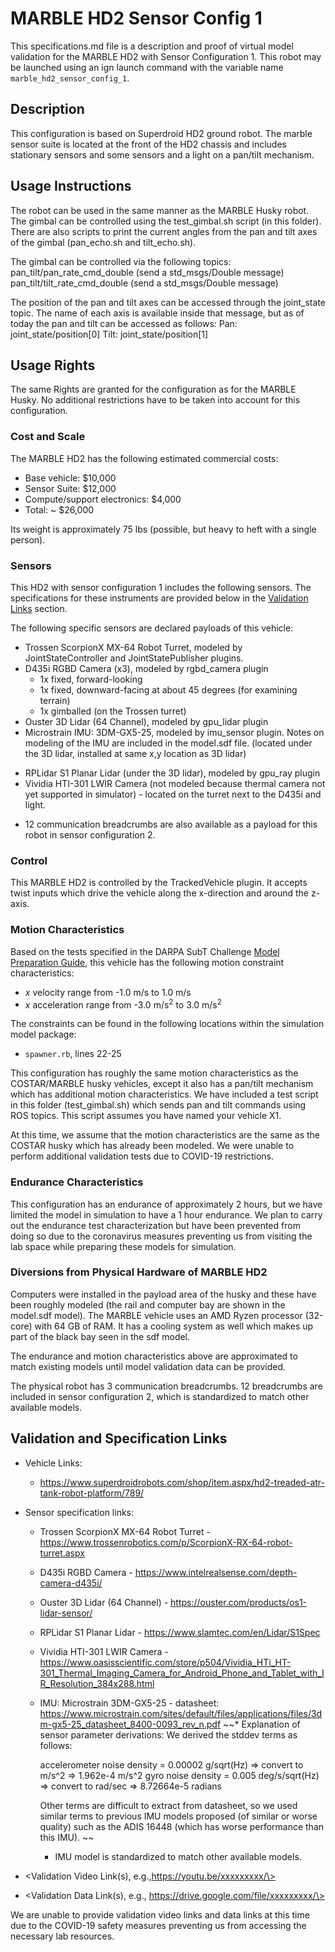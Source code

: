<!---This is a Markdown description of a robot model submitted for inclusion in the DARPA Subterranean Challenge Technology Repository -->

# MARBLE HD2 Sensor Config 1
This specifications.md file is a description and proof of virtual model validation for the MARBLE HD2 with Sensor Configuration 1. This robot may be launched using an ign launch command with the variable name `marble_hd2_sensor_config_1`.

## Description
This configuration is based on Superdroid HD2 ground robot. The marble sensor suite is located at the front of the HD2 chassis and includes stationary sensors and some sensors and a light on a pan/tilt mechanism.

## Usage Instructions
The robot can be used in the same manner as the MARBLE Husky robot.  The gimbal can be controlled using the test_gimbal.sh script (in this folder).  There are also scripts to print the current angles from the pan and tilt axes of the gimbal (pan_echo.sh and tilt_echo.sh).

The gimbal can be controlled via the following topics:
pan_tilt/pan_rate_cmd_double (send a std_msgs/Double message)
pan_tilt/tilt_rate_cmd_double (send a std_msgs/Double message)

The position of the pan and tilt axes can be accessed through the joint_state topic.  The name of each axis is available inside that message, but as of today the pan and tilt can be accessed as follows:
Pan: joint_state/position[0]
Tilt: joint_state/position[1]

## Usage Rights
The same Rights are granted for the configuration as for the MARBLE Husky. No additional restrictions have to be taken into account for this configuration.

### Cost and Scale
The MARBLE HD2 has the following estimated commercial costs:
* Base vehicle: $10,000
* Sensor Suite: $12,000
* Compute/support electronics: $4,000
* Total: ~ $26,000

Its weight is approximately 75 lbs (possible, but heavy to heft with a single person).

### Sensors
This HD2 with sensor configuration 1 includes the following sensors. The specifications for these instruments are provided below in the [Validation Links](#validation_links) section.

The following specific sensors are declared payloads of this vehicle:

* Trossen ScorpionX MX-64 Robot Turret, modeled by JointStateController and JointStatePublisher plugins.
* D435i RGBD Camera (x3), modeled by rgbd_camera plugin
  - 1x fixed, forward-looking
  - 1x fixed, downward-facing at about 45 degrees (for examining terrain)
  - 1x gimballed (on the Trossen turret)
* Ouster 3D Lidar (64 Channel), modeled by gpu_lidar plugin
* Microstrain IMU: 3DM-GX5-25, modeled by imu_sensor plugin. Notes on modeling of the IMU are included in the model.sdf file.  (located under the 3D lidar, installed at same x,y location as 3D lidar)
- RPLidar S1 Planar Lidar (under the 3D lidar), modeled by gpu_ray plugin
- Vividia HTI-301 LWIR Camera (not modeled because thermal camera not yet supported in simulator) - located on the turret next to the D435i and light.
* 12 communication breadcrumbs are also available as a payload for this robot in sensor configuration 2.

### Control
This MARBLE HD2 is controlled by the TrackedVehicle plugin.  It accepts twist inputs which drive the vehicle along the x-direction and around the z-axis.

### Motion Characteristics
Based on the tests specified in the DARPA SubT Challenge [Model Preparation Guide](https://subtchallenge.com/resources/Simulation_Model_Preparation_Guide.pdf), this vehicle has the following motion constraint characteristics:

* _x_ velocity range from -1.0 m/s to 1.0 m/s
* _x_ acceleration range from -3.0 m/s<sup>2</sup> to 3.0 m/s<sup>2</sup>

The constraints can be found in the following locations within the simulation model package:

* `spawner.rb`, lines 22-25

This configuration has roughly the same motion characteristics as the COSTAR/MARBLE husky vehicles, except it also has a pan/tilt mechanism which has additional motion characteristics.  We have included a test script in this folder (test_gimbal.sh) which sends pan and tilt commands using ROS topics.  This script assumes you have named your vehicle X1.

At this time, we assume that the motion characteristics are the same as the COSTAR husky which has already been modeled.  We were unable to perform additional validation tests due to COVID-19 restrictions.

### Endurance Characteristics
This configuration has an endurance of approximately 2 hours, but we have limited the model in simulation to have a 1 hour endurance.  We plan to carry out the endurance test characterization but have been prevented from doing so due to the coronavirus measures preventing us from visiting the lab space while preparing these models for simulation.  

### Diversions from Physical Hardware of MARBLE HD2
Computers were installed in the payload area of the husky and these have been roughly modeled (the rail and computer bay are shown in the model.sdf model).  The MARBLE vehicle uses an AMD Ryzen processor (32-core) with 64 GB of RAM.  It has a cooling system as well which makes up part of the black bay seen in the sdf model.

The endurance and motion characteristics above are approximated to match existing models until model validation data can be provided.

The physical robot has 3 communication breadcrumbs. 12 breadcrumbs are included in sensor configuration 2, which is standardized to match other available models.

## Validation and Specification Links
* Vehicle Links:
  * https://www.superdroidrobots.com/shop/item.aspx/hd2-treaded-atr-tank-robot-platform/789/

* Sensor specification links:
  * Trossen ScorpionX MX-64 Robot Turret - https://www.trossenrobotics.com/p/ScorpionX-RX-64-robot-turret.aspx
  * D435i RGBD Camera - https://www.intelrealsense.com/depth-camera-d435i/
  * Ouster 3D Lidar (64 Channel) - https://ouster.com/products/os1-lidar-sensor/
  * RPLidar S1 Planar Lidar - https://www.slamtec.com/en/Lidar/S1Spec
  * Vividia HTI-301 LWIR Camera - https://www.oasisscientific.com/store/p504/Vividia_HTi_HT-301_Thermal_Imaging_Camera_for_Android_Phone_and_Tablet_with_IR_Resolution_384x288.html
  * IMU: Microstrain 3DM-GX5-25 - datasheet: https://www.microstrain.com/sites/default/files/applications/files/3dm-gx5-25_datasheet_8400-0093_rev_n.pdf
    ~~* Explanation of sensor parameter derivations:
	We derived the stddev terms as follows:

	accelerometer noise density = 0.00002 g/sqrt(Hz)
		=> convert to m/s^2 => 1.962e-4 m/s^2
	gyro noise density = 0.005 deg/s/sqrt(Hz)
		=> convert to rad/sec => 8.72664e-5 radians

	Other terms are difficult to extract from datasheet, so we used similar terms to previous IMU models proposed (of similar or worse quality) such as the ADIS 16448 (which has worse performance than this IMU). ~~
    - IMU model is standardized to match other available models.

* \<Validation Video Link(s), e.g.,https://youtu.be/xxxxxxxxx/\>
* \<Validation Data Link(s), e.g., https://drive.google.com/file/xxxxxxxxx/\>

We are unable to provide validation video links and data links at this time due to the COVID-19 safety measures preventing us from accessing the necessary lab resources.
